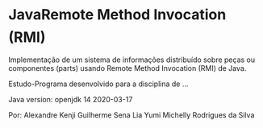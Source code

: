 # JavaRemote Method Invocation (RMI)

Implementação de um sistema de informações distribuído sobre peças ou componentes (parts) usando Remote Method Invocation (RMI) de Java.

Estudo-Programa desenvolvido para a disciplina de ...

Java version:
    openjdk 14 2020-03-17


Por: 
Alexandre Kenji
Guilherme Sena
Lia Yumi
Michelly Rodrigues da Silva